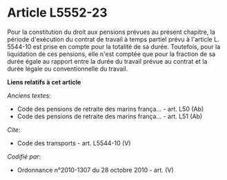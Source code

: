 # Article L5552-23

Pour la constitution du droit aux pensions prévues au présent chapitre, la période d'exécution du contrat de travail à temps
partiel prévu à l'article L. 5544-10 est prise en compte pour la totalité de sa durée. Toutefois, pour la liquidation de ces
pensions, elle n'est comptée que pour la fraction de sa durée égale au rapport entre la durée du travail prévue au contrat et
la durée légale ou conventionnelle du travail.

**Liens relatifs à cet article**

_Anciens textes_:

  - Code des pensions de retraite des marins frança... - art. L50 (Ab)
  - Code des pensions de retraite des marins frança... - art. L51 (Ab)

_Cite_:

  - Code des transports - art. L5544-10 (V)

_Codifié par_:

  - Ordonnance n°2010-1307 du 28 octobre 2010 - art. (V)
